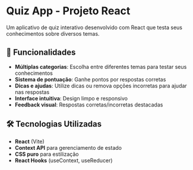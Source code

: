 # Quiz App - Projeto React

Um aplicativo de quiz interativo desenvolvido com React que testa seus conhecimentos sobre diversos temas.

## 🚀 Funcionalidades

- **Múltiplas categorias**: Escolha entre diferentes temas para testar seus conhecimentos
- **Sistema de pontuação**: Ganhe pontos por respostas corretas
- **Dicas e ajudas**: Utilize dicas ou remova opções incorretas para ajudar nas respostas
- **Interface intuitiva**: Design limpo e responsivo
- **Feedback visual**: Respostas corretas/incorretas destacadas

## 🛠 Tecnologias Utilizadas

- **React** (Vite)
- **Context API** para gerenciamento de estado
- **CSS puro** para estilização
- **React Hooks** (useContext, useReducer)
 
 
